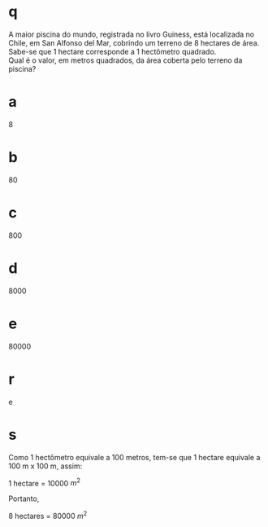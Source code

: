 # q
A maior piscina do mundo, registrada no livro Guiness, está localizada no Chile, em San Alfonso del Mar, cobrindo um terreno de 8 hectares de área.\
Sabe-se que 1 hectare corresponde a 1 hectômetro quadrado.\
Qual é o valor, em metros quadrados, da área coberta pelo terreno da piscina?

# a
8

# b
80

# c
800

# d
8000

# e
80000

# r
e

# s
Como 1 hectômetro equivale a 100 metros, tem-se que 1 hectare equivale a 100 m x 100 m, assim:

1 hectare = 10000 $m^2$

Portanto,

8 hectares = 80000 $m^2$
